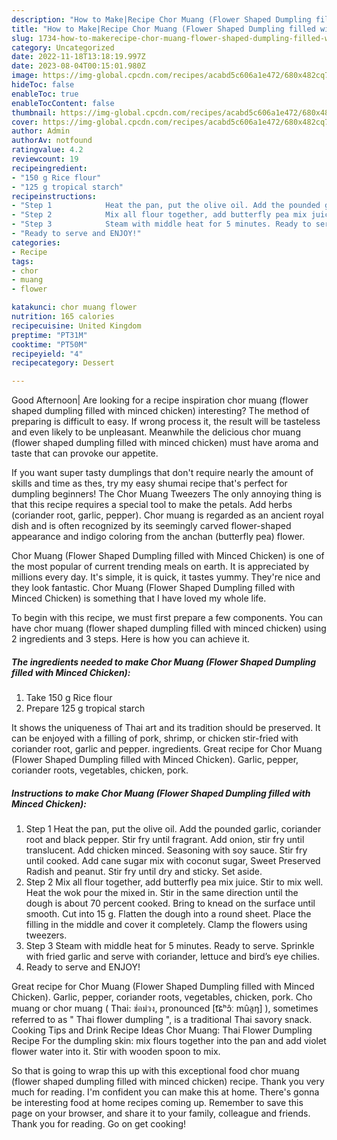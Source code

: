```yaml
---
description: "How to Make|Recipe Chor Muang (Flower Shaped Dumpling filled with Minced Chicken) {That is Delicious"
title: "How to Make|Recipe Chor Muang (Flower Shaped Dumpling filled with Minced Chicken) {That is Delicious"
slug: 1734-how-to-makerecipe-chor-muang-flower-shaped-dumpling-filled-with-minced-chicken-that-is-delicious
category: Uncategorized
date: 2022-11-18T13:18:19.997Z
date: 2023-08-04T00:15:01.980Z
image: https://img-global.cpcdn.com/recipes/acabd5c606a1e472/680x482cq70/chor-muang-flower-shaped-dumpling-filled-with-minced-chicken-recipe-main-photo.jpg
hideToc: false
enableToc: true
enableTocContent: false
thumbnail: https://img-global.cpcdn.com/recipes/acabd5c606a1e472/680x482cq70/chor-muang-flower-shaped-dumpling-filled-with-minced-chicken-recipe-main-photo.jpg
cover: https://img-global.cpcdn.com/recipes/acabd5c606a1e472/680x482cq70/chor-muang-flower-shaped-dumpling-filled-with-minced-chicken-recipe-main-photo.jpg
author: Admin
authorAv: notfound
ratingvalue: 4.2
reviewcount: 19
recipeingredient:
- "150 g Rice flour"
- "125 g tropical starch"
recipeinstructions:
- "Step 1            Heat the pan, put the olive oil. Add the pounded garlic, coriander root and black pepper. Stir fry until fragrant. Add onion, stir fry until translucent. Add chicken minced. Seasoning with soy sauce. Stir fry until cooked. Add cane sugar mix with coconut sugar, Sweet Preserved Radish and peanut. Stir fry until dry and sticky. Set aside."
- "Step 2            Mix all flour together, add butterfly pea mix juice. Stir to mix well. Heat the wok pour the mixed in. Stir in the same direction until the dough is about 70 percent cooked. Bring to knead on the surface until smooth. Cut into 15 g. Flatten the dough into a round sheet. Place the filling in the middle and cover it completely. Clamp the flowers using tweezers."
- "Step 3            Steam with middle heat for 5 minutes. Ready to serve. Sprinkle with fried garlic and serve with coriander, lettuce and bird’s eye chilies."
- "Ready to serve and ENJOY!"
categories:
- Recipe
tags:
- chor
- muang
- flower

katakunci: chor muang flower 
nutrition: 165 calories
recipecuisine: United Kingdom
preptime: "PT31M"
cooktime: "PT50M"
recipeyield: "4"
recipecategory: Dessert

---
```



Good Afternoon| Are looking for a recipe inspiration chor muang (flower shaped dumpling filled with minced chicken) interesting? The method of preparing is difficult to easy. If wrong process it, the result will be tasteless and even likely to be unpleasant. Meanwhile the delicious chor muang (flower shaped dumpling filled with minced chicken) must have aroma and taste that can provoke our appetite.





If you want super tasty dumplings that don&#39;t require nearly the amount of skills and time as thes, try my easy shumai recipe that&#39;s perfect for dumpling beginners! The Chor Muang Tweezers The only annoying thing is that this recipe requires a special tool to make the petals. Add herbs (coriander root, garlic, pepper). Chor muang is regarded as an ancient royal dish and is often recognized by its seemingly carved flower-shaped appearance and indigo coloring from the anchan (butterfly pea) flower.

Chor Muang (Flower Shaped Dumpling filled with Minced Chicken) is one of the most popular of current trending meals on earth. It is appreciated by millions every day. It's simple, it is quick, it tastes yummy. They're nice and they look fantastic. Chor Muang (Flower Shaped Dumpling filled with Minced Chicken) is something that I have loved my whole life.


To begin with this recipe, we must first prepare a few components. You can have chor muang (flower shaped dumpling filled with minced chicken) using 2 ingredients and 3 steps. Here is how you can achieve it.

<!--inarticleads1-->

##### The ingredients needed to make Chor Muang (Flower Shaped Dumpling filled with Minced Chicken):

1. Take 150 g Rice flour
1. Prepare 125 g tropical starch


It shows the uniqueness of Thai art and its tradition should be preserved. It can be enjoyed with a filling of pork, shrimp, or chicken stir-fried with coriander root, garlic and pepper. ingredients. Great recipe for Chor Muang (Flower Shaped Dumpling filled with Minced Chicken). Garlic, pepper, coriander roots, vegetables, chicken, pork. 

<!--inarticleads2-->

##### Instructions to make Chor Muang (Flower Shaped Dumpling filled with Minced Chicken):

1. Step 1            Heat the pan, put the olive oil. Add the pounded garlic, coriander root and black pepper. Stir fry until fragrant. Add onion, stir fry until translucent. Add chicken minced. Seasoning with soy sauce. Stir fry until cooked. Add cane sugar mix with coconut sugar, Sweet Preserved Radish and peanut. Stir fry until dry and sticky. Set aside.
1. Step 2            Mix all flour together, add butterfly pea mix juice. Stir to mix well. Heat the wok pour the mixed in. Stir in the same direction until the dough is about 70 percent cooked. Bring to knead on the surface until smooth. Cut into 15 g. Flatten the dough into a round sheet. Place the filling in the middle and cover it completely. Clamp the flowers using tweezers.
1. Step 3            Steam with middle heat for 5 minutes. Ready to serve. Sprinkle with fried garlic and serve with coriander, lettuce and bird’s eye chilies.
1. Ready to serve and ENJOY!

Great recipe for Chor Muang (Flower Shaped Dumpling filled with Minced Chicken). Garlic, pepper, coriander roots, vegetables, chicken, pork. Cho muang or chor muang ( Thai: ช่อม่วง, pronounced [t͡ɕʰɔ̂ː mûa̯ŋ] ), sometimes referred to as &#34; Thai flower dumpling &#34;, is a traditional Thai savory snack. Cooking Tips and Drink Recipe Ideas Chor Muang: Thai Flower Dumpling Recipe For the dumpling skin: mix flours together into the pan and add violet flower water into it. Stir with wooden spoon to mix. 

So that is going to wrap this up with this exceptional food chor muang (flower shaped dumpling filled with minced chicken) recipe. Thank you very much for reading. I'm confident you can make this at home. There's gonna be interesting food at home recipes coming up. Remember to save this page on your browser, and share it to your family, colleague and friends. Thank you for reading. Go on get cooking!
